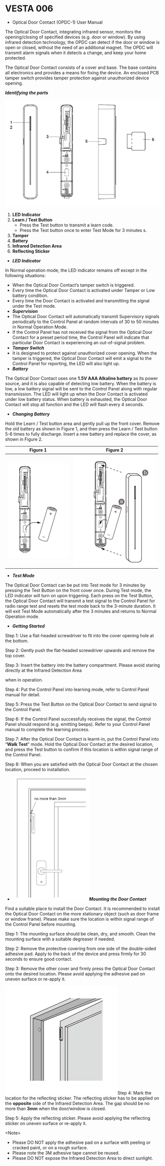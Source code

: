 # VESTA 006

* Optical Door Contact (OPDC-1) User Manual

The Optical Door Contact, integrating infrared sensor, monitors the opening/closing of specified devices (e.g. door or window). By using infrared detection technology, the OPDC can detect if the door or window is open or closed, without the need of an additional magnet. The OPDC will transmit alarm signals when it detects a change, and keep your home protected.

The Optical Door Contact consists of a cover and base. The base contains all electronics and provides a means for fixing the device. An enclosed PCB tamper switch provides tamper protection against unauthorized device opening.&#x20;

_**Identifying the parts**_

![](.gitbook/assets/0.png)

1. **LED Indicator**
2. **Learn / Test Button**
   * Press the Test button to transmit a learn code.
   * Press the Test button once to enter Test Mode for 3 minutes s.
3. **Tamper**
4. **Battery**
5. **Infrared Detection Area**
6. **Reflecting Sticker**

* _**LED Indicator**_

In Normal operation mode, the LED indicator remains off except in the following situations:

* When the Optical Door Contact’s tamper switch is triggered.
* Every time the Optical Door Contact is activated under Tamper or Low battery condition.
* Every time the Door Contact is activated and transmitting the signal under the Test mode.
* _**Supervision**_
* The Optical Door Contact will automatically transmit Supervisory signals periodically to the Control Panel at random intervals of 30 to 50 minutes in Normal Operation Mode.
* If the Control Panel has not received the signal from the Optical Door Contact for a preset period time, the Control Panel will indicate that particular Door Contact is experiencing an out-of-signal problem.
* _**Tamper Switch**_
* It is designed to protect against unauthorized cover opening. When the tamper is triggered, the Optical Door Contact will emit a signal to the Control Panel for reporting, the LED will also light up.
* _**Battery**_

The Optical Door Contact uses one **1.5V AAA Alkaline battery** as its power source, and it is also capable of detecting low battery. When the battery is low, a low battery signal will be sent to the Control Panel along with regular transmission. The LED will light up when the Door Contact is activated under low battery status. When battery is exhausted, the Optical Door Contact will stop all function and the LED will flash every 4 seconds.

* _**Changing Battery**_

Hold the Learn / Test button area and gently pull up the front cover. Remove the old battery as shown in Figure 1, and then press the Learn / Test button 5-6 times to fully discharge. Insert a new battery and replace the cover, as shown in Figure 2.

| Figure 1                                                      | Figure 2                                                      |
| ------------------------------------------------------------- | ------------------------------------------------------------- |
| <img src=".gitbook/assets/1.png" alt="" data-size="original"> | <img src=".gitbook/assets/2.png" alt="" data-size="original"> |

* _**Test Mode**_

The Optical Door Contact can be put into Test mode for 3 minutes by pressing the Test Button on the front cover once. During Test mode, the LED indicator will turn on upon triggering. Each press on the Test Button, the Optical Door Contact will transmit a test signal to the Control Panel for radio range test and resets the test mode back to the 3-minute duration. It will exit Test Mode automatically after the 3 minutes and returns to Normal Operation mode.

* _**Getting Started**_

Step 1: Use a flat-headed screwdriver to fit into the cover opening hole at the bottom.

Step 2: Gently push the flat-headed screwdriver upwards and remove the top cover.

Step 3: Insert the battery into the battery compartment. Please avoid staring directly at the Infrared Detection Area

when in operation.

Step 4: Put the Control Panel into learning mode, refer to Control Panel manual for detail.

Step 5: Press the Test Button on the Optical Door Contact to send signal to the Control Panel.

Step 6: If the Control Panel successfully receives the signal, the Control Panel should respond (e.g. emitting beeps). Refer to your Control Panel manual to complete the learning process.

Step 7: After the Optical Door Contact is learnt-in, put the Control Panel into “**Walk Test**” mode. Hold the Optical Door Contact at the desired location, and press the Test button to confirm if this location is within signal range of the Control Panel.

Step 8: When you are satisfied with the Optical Door Contact at the chosen location, proceed to installation.

* ![](.gitbook/assets/3.png)_**Mounting the Door Contact**_

Find a suitable place to install the Door Contact. It is recommended to install the Optical Door Contact on the more stationary object (such as door frame or window frame). Please make sure the location is within signal range of the Control Panel before mounting.

Step 1: The mounting surface should be clean, dry, and smooth. Clean the mounting surface with a suitable degreaser if needed.

Step 2: Remove the protective covering from one side of the double-sided adhesive pad. Apply to the back of the device and press firmly for 30 seconds to ensure good contact.

Step 3: Remove the other cover and firmly press the Optical Door Contact onto the desired location. Please avoid applying the adhesive pad on uneven surface or re-apply it.

![](.gitbook/assets/4.png)Step 4: Mark the location for the reflecting sticker. The reflecting sticker has to be applied on the **opposite** side of the Infrared Detection Area. The gap should be no more than **3mm** when the door/window is closed.

Step 5: Apply the reflecting sticker. Please avoid applying the reflecting sticker on uneven surface or re-apply it.

\<Note>

* Please DO NOT apply the adhesive pad on a surface with peeling or cracked paint, or on a rough surface.
* Please note the 3M adhesive tape cannot be reused.
* Please DO NOT expose the Infrared Detection Area to direct sunlight.
